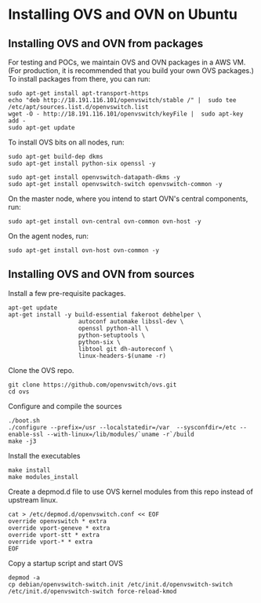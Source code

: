 # Installing OVS and OVN on Ubuntu

## Installing OVS and OVN from packages

For testing and POCs, we maintain OVS and OVN packages in a AWS VM.
(For production, it is recommended that you build your own OVS packages.)
To install packages from there, you can run:

```
sudo apt-get install apt-transport-https
echo "deb http://18.191.116.101/openvswitch/stable /" |  sudo tee /etc/apt/sources.list.d/openvswitch.list
wget -O - http://18.191.116.101/openvswitch/keyFile |  sudo apt-key add -
sudo apt-get update
```

To install OVS bits on all nodes, run:

```
sudo apt-get build-dep dkms
sudo apt-get install python-six openssl -y

sudo apt-get install openvswitch-datapath-dkms -y
sudo apt-get install openvswitch-switch openvswitch-common -y
```

On the master node, where you intend to start OVN's central components,
run:

```
sudo apt-get install ovn-central ovn-common ovn-host -y
```

On the agent nodes, run:

```
sudo apt-get install ovn-host ovn-common -y
```

## Installing OVS and OVN from sources

Install a few pre-requisite packages.

```
apt-get update
apt-get install -y build-essential fakeroot debhelper \
                    autoconf automake libssl-dev \
                    openssl python-all \
                    python-setuptools \
                    python-six \
                    libtool git dh-autoreconf \
                    linux-headers-$(uname -r)
```

Clone the OVS repo.

```
git clone https://github.com/openvswitch/ovs.git
cd ovs
```

Configure and compile the sources

```
./boot.sh
./configure --prefix=/usr --localstatedir=/var  --sysconfdir=/etc --enable-ssl --with-linux=/lib/modules/`uname -r`/build
make -j3
```

Install the executables

```
make install
make modules_install
```

Create a depmod.d file to use OVS kernel modules from this repo instead of
upstream linux.

```
cat > /etc/depmod.d/openvswitch.conf << EOF
override openvswitch * extra
override vport-geneve * extra
override vport-stt * extra
override vport-* * extra
EOF
```

Copy a startup script and start OVS

```
depmod -a
cp debian/openvswitch-switch.init /etc/init.d/openvswitch-switch
/etc/init.d/openvswitch-switch force-reload-kmod
```
